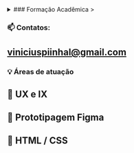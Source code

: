 <details>
<summary> ### Formação Acadêmica  > </summary>
 
◉ Discente do Curso de Qualificação Profissional Full-Stack - SENAI/SP <br>
◉ Mestre em Tecnologias e Comunicação - UFU <br>

</details>
 
 
### 📫 Contatos: 
## viniciuspiinhal@gmail.com


### :bulb: Áreas de atuação
## :beginner: UX e IX 
## :beginner: Prototipagem Figma
## :beginner: HTML / CSS 

